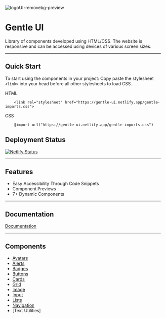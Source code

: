 ![logoUI-removebg-preview](https://img.icons8.com/stickers/60/000000/g.png)

# Gentle UI

Library of components developed using HTML/CSS.
The website is responsive and can be accessed using devices of various screen sizes.

---

## Quick Start

To start using the components in your project: Copy paste the stylesheet `<link>` into your head before all other stylesheets to load CSS.


HTML
```
    <link rel="stylesheet" href="https://gentle-ui.netlify.app/gentle-imports.css">
```

CSS
```
    @import url("https://gentle-ui.netlify.app/gentle-imports.css")
```
    
## Deployment Status
 [![Netlify Status](https://api.netlify.com/api/v1/badges/7b36e178-fb6e-4c9d-abc7-4b39247a3c65/deploy-status)](https://gentle-ui.netlify.app/)

---

## Features

- Easy Accessibility Through Code Snippets
- Component Previews
- 7+ Dynamic Components

---

## Documentation

[Documentation](https://gentle-ui.netlify.app/documentation/alerts.html)

----

## Components

- [Avatars](https://gentle-ui.netlify.app/documentation/avatars.html)
- [Alerts](https://gentle-ui.netlify.app/documentation/alerts.html)
- [Badges](https://gentle-ui.netlify.app/documentation/badges.html)
- [Buttons](https://gentle-ui.netlify.app/documentation/badges.html)
- [Cards](https://gentle-ui.netlify.app/documentation/cards.html)
- [Grid](https://gentle-ui.netlify.app/documentation/grids.html)
- [Image](https://gentle-ui.netlify.app/documentation/images.html)
- [Input](https://gentle-ui.netlify.app/documentation/inputs.html)
- [Lists](https://gentle-ui.netlify.app/documentation/lists.html)
- [Navigation](https://gentle-ui.netlify.app/documentation/navigation.html)
- [Text Utilities]


